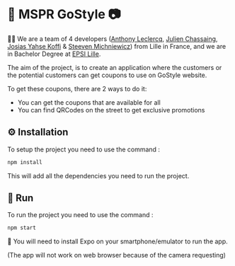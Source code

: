 # 👕 MSPR GoStyle 📷

👨‍🎓 We are a team of 4 developers ([Anthony Leclercq](https://github.com/ALeclercq59), [Julien Chassaing](https://github.com/Julien-Chassaing), [Josias Yahse Koffi](https://github.com/Josiyahse) & [Steeven Michniewicz](https://github.com/SteevenMnw)) from Lille in France, and we are in Bachelor Degree at [EPSI Lille](https://www.epsi.fr).

The aim of the project, is to create an application where the customers or the potential customers can get coupons to use on GoStyle website.

To get these coupons, there are 2 ways to do it:
* You can get the coupons that are available for all
* You can find QRCodes on the street to get exclusive promotions

## ⚙️ Installation

To setup the project you need to use the command :

```bash
npm install
```
This will add all the dependencies you need to run the project.

## 🚀 Run

To run the project you need to use the command :

```bash
npm start
```

📱 You will need to install Expo on your smartphone/emulator to run the app.

(The app will not work on web browser because of the camera requesting)
